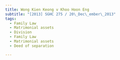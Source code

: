 ```yaml
---
title: Wong Kien Keong v Khoo Hoon Eng
subtitle: "[2013] SGHC 275 / 20\_Dec\_ember\_2013"
tags:
  - Family Law
  - Matrimonial assets
  - Division
  - Family Law
  - Matrimonial assets
  - Deed of separation

---
```


